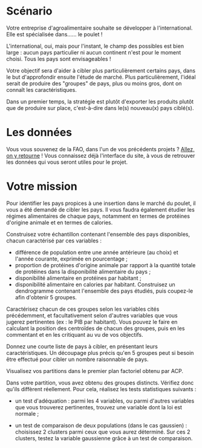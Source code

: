 # Scénario
Votre entreprise d'agroalimentaire souhaite se développer à l'international. Elle est spécialisée dans...... le poulet !

L'international, oui, mais pour l'instant, le champ des possibles est bien large : aucun pays particulier ni aucun continent n'est pour le moment choisi. Tous les pays sont envisageables !

Votre objectif sera d'aider à cibler plus particulièrement certains pays, dans le but d'approfondir ensuite l'étude de marché. Plus particulièrement, l'idéal serait de produire des "groupes" de pays, plus ou moins gros, dont on connaît les caractéristiques.

Dans un premier temps, la stratégie est plutôt d'exporter les produits plutôt que de produire sur place, c'est-à-dire dans le(s) nouveau(x) pays ciblé(s).

# Les données

Vous vous souvenez de la FAO, dans l'un de vos précédents projets ? [Allez, on y retourne](http://www.fao.org/faostat/fr/#data) ! Vous connaissez déjà l'interface du site, à vous de retrouver les données qui vous seront utiles pour le projet.

# Votre mission

Pour identifier les pays propices à une insertion dans le marché du poulet, il vous a été demandé de cibler les pays. Il vous faudra également étudier les régimes alimentaires de chaque pays, notamment en termes de protéines d'origine animale et en termes de calories.

Construisez votre échantillon contenant l'ensemble des pays disponibles, chacun caractérisé par ces variables :

- différence de population entre une année antérieure (au choix) et l'année courante, exprimée en pourcentage ;
- proportion de protéines d'origine animale par rapport à la quantité totale de protéines dans la disponibilité alimentaire du pays ;
- disponibilité alimentaire en protéines par habitant ;
- disponibilité alimentaire en calories par habitant.
Construisez un dendrogramme contenant l'ensemble des pays étudiés, puis coupez-le afin d'obtenir 5 groupes.

Caractérisez chacun de ces groupes selon les variables cités précédemment, et facultativement selon d'autres variables que vous jugerez pertinentes (ex : le PIB par habitant). Vous pouvez le faire en calculant la position des centroïdes de chacun des groupes, puis en les commentant et en les critiquant au vu de vos objectifs.

Donnez une courte liste de pays à cibler, en présentant leurs caractéristiques. Un découpage plus précis qu'en 5 groupes peut si besoin être effectué pour cibler un nombre raisonnable de pays. 

Visualisez vos  partitions dans le premier plan factoriel obtenu par ACP.

Dans votre partition, vous avez obtenu des groupes distincts. Vérifiez donc qu'ils diffèrent réellement. Pour cela, réalisez les tests statistiques suivants :

- un test d'adéquation : parmi les 4 variables, ou parmi d'autres variables que vous trouverez pertinentes, trouvez une variable dont la loi est normale ;

- un test de comparaison de deux populations (dans le cas gaussien) : choisissez 2 clusters parmi ceux que vous aurez déterminé. Sur ces 2 clusters, testez la variable gaussienne grâce à un test de comparaison.
